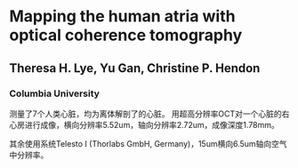 # Mapping the human atria with optical coherence tomography

## Theresa H. Lye, Yu Gan, Christine P. Hendon

### Columbia University

测量了7个人类心脏，均为离体解剖了的心脏。
用超高分辨率OCT对一个心脏的右心房进行成像，横向分辨率5.52um，轴向分辨率2.72um，成像深度1.78mm。

其余使用系统Telesto I (Thorlabs GmbH, Germany)，15um横向6.5um轴向空气中分辨率。


